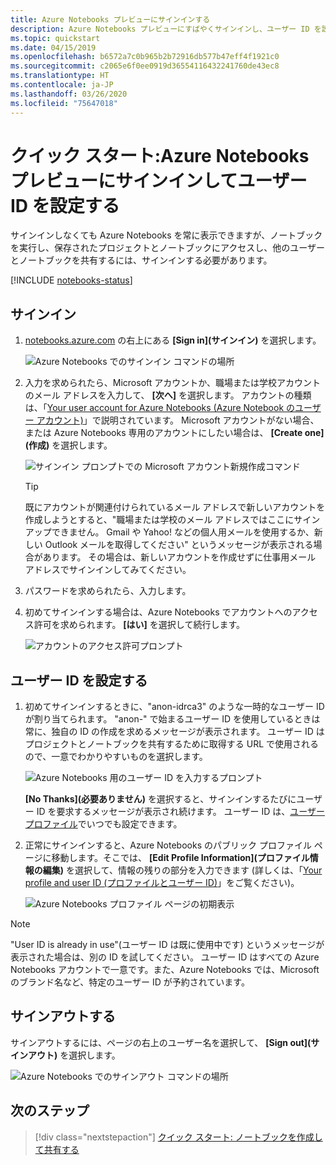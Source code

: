 ```yaml
---
title: Azure Notebooks プレビューにサインインする
description: Azure Notebooks プレビューにすばやくサインインし、ユーザー ID を設定します。これにより、保存済みのプロジェクトにアクセスしたり、ノートブックを他のユーザーと共有したりできるようになります。
ms.topic: quickstart
ms.date: 04/15/2019
ms.openlocfilehash: b6572a7c0b965b2b72916db577b47eff4f1921c0
ms.sourcegitcommit: c2065e6f0ee0919d36554116432241760de43ec8
ms.translationtype: HT
ms.contentlocale: ja-JP
ms.lasthandoff: 03/26/2020
ms.locfileid: "75647018"
---
```

# <a name="quickstart-sign-in-and-set-a-user-id-for-azure-notebooks-preview"></a>クイック スタート:Azure Notebooks プレビューにサインインしてユーザー ID を設定する

サインインしなくても Azure Notebooks を常に表示できますが、ノートブックを実行し、保存されたプロジェクトとノートブックにアクセスし、他のユーザーとノートブックを共有するには、サインインする必要があります。

[!INCLUDE [notebooks-status](../../includes/notebooks-status.md)]

## <a name="sign-in"></a>サインイン

1. [notebooks.azure.com](https://notebooks.azure.com/) の右上にある **[Sign in]\(サインイン\)** を選択します。

    ![Azure Notebooks でのサインイン コマンドの場所](media/accounts/sign-in-command.png)

1. 入力を求められたら、Microsoft アカウントか、職場または学校アカウントのメール アドレスを入力して、 **[次へ]** を選択します。 アカウントの種類は、「[Your user account for Azure Notebooks (Azure Notebook のユーザー アカウント)](azure-notebooks-user-account.md)」で説明されています。 Microsoft アカウントがない場合、または Azure Notebooks 専用のアカウントにしたい場合は、 **[Create one]\(作成\)** を選択します。

    ![サインイン プロンプトでの Microsoft アカウント新規作成コマンド](media/accounts/create-new-microsoft-account.png)

    > [!Tip]
    > 既にアカウントが関連付けられているメール アドレスで新しいアカウントを作成しようとすると、"職場または学校のメール アドレスではここにサインアップできません。 Gmail や Yahoo! などの個人用メールを使用するか、新しい Outlook メールを取得してください" というメッセージが表示される場合があります。 その場合は、新しいアカウントを作成せずに仕事用メール アドレスでサインインしてみてください。

1. パスワードを求められたら、入力します。

1. 初めてサインインする場合は、Azure Notebooks でアカウントへのアクセス許可を求められます。 **[はい]** を選択して続行します。

    ![アカウントのアクセス許可プロンプト](media/accounts/account-permission-prompt.png)

## <a name="set-a-user-id"></a>ユーザー ID を設定する

1. 初めてサインインするときに、"anon-idrca3" のような一時的なユーザー ID が割り当てられます。 "anon-" で始まるユーザー ID を使用しているときは常に、独自の ID の作成を求めるメッセージが表示されます。 ユーザー ID はプロジェクトとノートブックを共有するために取得する URL で使用されるので、一意でわかりやすいものを選択します。

    ![Azure Notebooks 用のユーザー ID を入力するプロンプト](media/accounts/create-user-id.png)

    **[No Thanks]\(必要ありません\)** を選択すると、サインインするたびにユーザー ID を要求するメッセージが表示され続けます。 ユーザー ID は、[ユーザー プロファイル](azure-notebooks-user-profile.md)でいつでも設定できます。

1. 正常にサインインすると、Azure Notebooks のパブリック プロファイル ページに移動します。そこでは、 **[Edit Profile Information]\(プロファイル情報の編集\)** を選択して、情報の残りの部分を入力できます (詳しくは、「[Your profile and user ID (プロファイルとユーザー ID)](azure-notebooks-user-profile.md)」をご覧ください)。

    ![Azure Notebooks プロファイル ページの初期表示](media/accounts/profile-page-new.png)

> [!NOTE]
> "User ID is already in use"\(ユーザー ID は既に使用中です\) というメッセージが表示された場合は、別の ID を試してください。 ユーザー ID はすべての Azure Notebooks アカウントで一意です。また、Azure Notebooks では、Microsoft のブランド名など、特定のユーザー ID が予約されています。

## <a name="sign-out"></a>サインアウトする

サインアウトするには、ページの右上のユーザー名を選択して、 **[Sign out]\(サインアウト\)** を選択します。

![Azure Notebooks でのサインアウト コマンドの場所](media/accounts/sign-out-command.png)

## <a name="next-steps"></a>次のステップ

> [!div class="nextstepaction"]
> [クイック スタート: ノートブックを作成して共有する](quickstart-create-share-jupyter-notebook.md)
